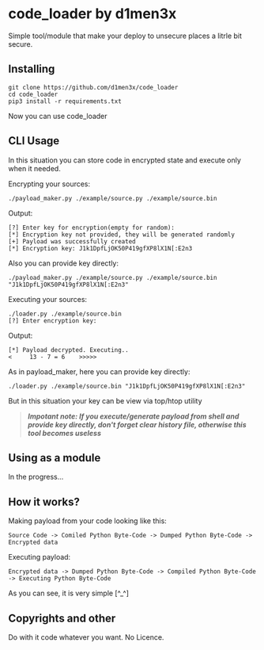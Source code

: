 # code_loader by d1men3x

Simple tool/module that make your deploy to unsecure places a litrle bit secure.


## Installing

```shell
git clone https://github.com/d1men3x/code_loader
cd code_loader
pip3 install -r requirements.txt
```

Now you can use code_loader


## CLI Usage

In this situation you can store code in encrypted state and execute only when it needed.

Encrypting your sources:

```shell
./payload_maker.py ./example/source.py ./example/source.bin
```

Output:

```plain
[?] Enter key for encryption(empty for random): 
[*] Encryption key not provided, they will be generated randomly
[+] Payload was successfully created
[*] Encryption key: J1k1DpfLjOK50P419gfXP8lX1N[:E2n3
```

Also you can provide key directly:
```shell
./payload_maker.py ./example/source.py ./example/source.bin "J1k1DpfLjOK50P419gfXP8lX1N[:E2n3"
```


Executing your sources:

```shell
./loader.py ./example/source.bin
[?] Enter encryption key: 
```

Output:

```plain
[*] Payload decrypted. Executing..
<     13 - 7 = 6    >>>>>

```

As in payload_maker, here you can provide key directly:
```shell
./loader.py ./example/source.bin "J1k1DpfLjOK50P419gfXP8lX1N[:E2n3"
```

But in this situation your key can be view via top/htop utility

> ***Impotant note: If you execute/generate payload from shell and provide key directly, don't forget clear history file, otherwise this tool becomes useless***



## Using as a module

In the progress...


## How it works?

Making payload from your code looking like this:

`Source Code -> Comiled Python Byte-Code -> Dumped Python Byte-Code -> Encrypted data`

Executing payload:

`Encrypted data -> Dumped Python Byte-Code -> Compiled Python Byte-Code -> Executing Python Byte-Code`

As you can see, it is very simple [^_^]


## Copyrights and other

Do with it code whatever you want. No Licence.
